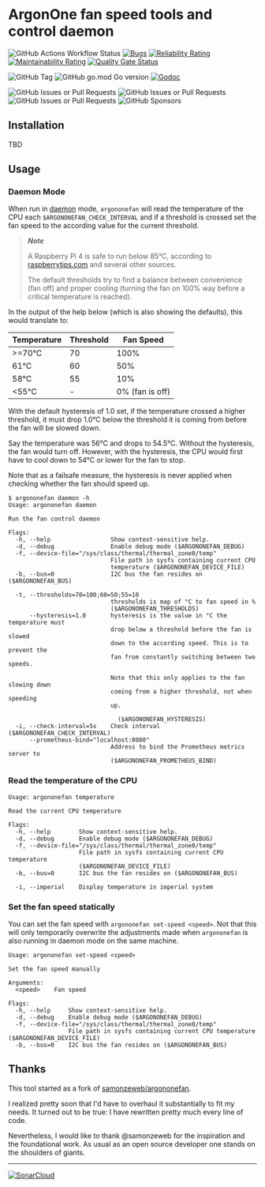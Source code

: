 # ArgonOne fan speed tools and control daemon

![GitHub Actions Workflow Status](https://img.shields.io/github/actions/workflow/status/mwmahlberg/argononefan/.github%2Fworkflows%2Fgo.yml?logo=GitHub&color=00aa00)
[![Bugs](https://sonarcloud.io/api/project_badges/measure?project=mwmahlberg_argononefan&metric=bugs)](https://sonarcloud.io/summary/new_code?id=mwmahlberg_argononefan)
[![Reliability Rating](https://sonarcloud.io/api/project_badges/measure?project=mwmahlberg_argononefan&metric=reliability_rating)](https://sonarcloud.io/summary/new_code?id=mwmahlberg_argononefan)
[![Maintainability Rating](https://sonarcloud.io/api/project_badges/measure?project=mwmahlberg_argononefan&metric=sqale_rating)](https://sonarcloud.io/summary/new_code?id=mwmahlberg_argononefan)
[![Quality Gate Status](https://sonarcloud.io/api/project_badges/measure?project=mwmahlberg_argononefan&metric=alert_status)](https://sonarcloud.io/summary/new_code?id=mwmahlberg_argononefan)

![GitHub Tag](https://img.shields.io/github/v/tag/mwmahlberg/argononefan)
![GitHub go.mod Go version](https://img.shields.io/github/go-mod/go-version/mwmahlberg/argononefan)
[![Godoc](https://godoc.org/github.com/mwmaglberg/argononefan?status.svg)](http://godoc.org/github.com/mwmaglberg/argononefan)

![GitHub Issues or Pull Requests](https://img.shields.io/github/issues-raw/mwmahlberg/argononefan?style=flat)
![GitHub Issues or Pull Requests](https://img.shields.io/github/issues-pr-raw/mwmahlberg/argononefan)
![GitHub Issues or Pull Requests](https://img.shields.io/github/issues-pr-closed-raw/mwmahlberg/argononefan)
![GitHub Sponsors](https://img.shields.io/github/sponsors/mwmahlberg)

## Installation

TBD

## Usage

### Daemon Mode

When run in [daemon][wp:daemon] mode, `argononefan` will read the temperature
of the CPU each `$ARGONONEFAN_CHECK_INTERVAL` and if a threshold is crossed
set the fan speed to the according value for the current threshold.

> ***Note***
>
> A Raspberry Pi 4 is safe to run below 85°C, according to [raspberrytips.com][rpitips:cooling]
> and several other sources.
>
> The default thresholds try to find a balance between convenience (fan off) and
> proper cooling (turning the fan on 100% way before a critical temperature is reached).

In the output of the help below (which is also showing the defaults),
this would translate to:

| Temperature | Threshold | Fan Speed       |
| ----------- | --------- | --------------- |
| >=70°C      | 70        | 100%            |
| 61°C        | 60        | 50%             |
| 58°C        | 55        | 10%             |
| <55°C       | -         | 0% (fan is off) |

With the default hysteresis of 1.0 set, if the temperature crossed a higher threshold,
it must drop 1.0°C below the threshold it is coming from before the fan will be
slowed down.

Say the temperature was 56°C and drops to 54.5°C. Without the hysteresis, the
fan would turn off. However, with the hysteresis, the CPU would first have to cool
down to 54°C or lower for the fan to stop.

Note that as a failsafe measure, the hysteresis is never applied when checking whether
the fan should speed up.

```none
$ argononefan daemon -h
Usage: argononefan daemon

Run the fan control daemon

Flags:
  -h, --help                 Show context-sensitive help.
  -d, --debug                Enable debug mode ($ARGONONEFAN_DEBUG)
  -f, --device-file="/sys/class/thermal/thermal_zone0/temp"
                             File path in sysfs containing current CPU
                             temperature ($ARGONONEFAN_DEVICE_FILE)
  -b, --bus=0                I2C bus the fan resides on ($ARGONONEFAN_BUS)

  -t, --thresholds=70=100;60=50;55=10
                             thresholds is map of °C to fan speed in %
                             ($ARGONONEFAN_THRESHOLDS)
      --hysteresis=1.0       hysteresis is the value in °C the temperature must
                             drop below a threshold before the fan is slowed
                             down to the according speed. This is to prevent the
                             fan from constantly switching between two speeds.

                             Note that this only applies to the fan slowing down
                             coming from a higher threshold, not when speeding
                             up.

                               ($ARGONONEFAN_HYSTERESIS)
  -i, --check-interval=5s    Check interval ($ARGONONEFAN_CHECK_INTERVAL)
      --prometheus-bind="localhost:8080"
                             Address to bind the Prometheus metrics server to
                             ($ARGONONEFAN_PROMETHEUS_BIND)
```

### Read the temperature of the CPU

```none
Usage: argononefan temperature

Read the current CPU temperature

Flags:
  -h, --help        Show context-sensitive help.
  -d, --debug       Enable debug mode ($ARGONONEFAN_DEBUG)
  -f, --device-file="/sys/class/thermal/thermal_zone0/temp"
                    File path in sysfs containing current CPU temperature
                    ($ARGONONEFAN_DEVICE_FILE)
  -b, --bus=0       I2C bus the fan resides on ($ARGONONEFAN_BUS)

  -i, --imperial    Display temperature in imperial system
```

### Set the fan speed statically

You can set the fan speed with `argononefan set-speed <speed>`.
Not that this will only temporarily overwrite the adjustments made when
`argononefan` is also running in daemon mode on the same machine.

```none
Usage: argononefan set-speed <speed>

Set the fan speed manually

Arguments:
  <speed>    Fan speed

Flags:
  -h, --help     Show context-sensitive help.
  -d, --debug    Enable debug mode ($ARGONONEFAN_DEBUG)
  -f, --device-file="/sys/class/thermal/thermal_zone0/temp"
                 File path in sysfs containing current CPU temperature ($ARGONONEFAN_DEVICE_FILE)
  -b, --bus=0    I2C bus the fan resides on ($ARGONONEFAN_BUS)
```

## Thanks

This tool started as a fork of [samonzeweb/argononefan](https://github.com/samonzeweb/argononefan).

I realized pretty soon that I'd have to overhaul it substantially to fit my needs.
It turned out to be true: I have rewritten pretty much every line of code.

Nevertheless, I would like to thank @samonzeweb for the inspiration and the
foundational work. As usual as an open source developer one stands on the
shoulders of giants.

[wp:daemon]: https://en.wikipedia.org/wiki/Daemon_(computing) "Wikipedia page on 'daemon (computing)'"
[rpitips:cooling]: https://raspberrytips.com/raspberry-pi-temperature/ "Raspberry Pi Temperature: Limits monitoring, cooling and more"

---

[![SonarCloud](https://sonarcloud.io/images/project_badges/sonarcloud-orange.svg)](https://sonarcloud.io/summary/new_code?id=mwmahlberg_argononefan)